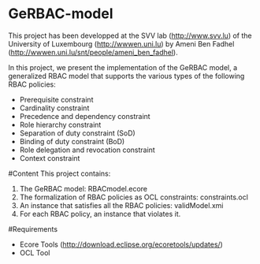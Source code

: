 GeRBAC-model
============
This project has been developped at the SVV lab (http://www.svv.lu) of the University of Luxembourg (http://wwwen.uni.lu) by Ameni Ben Fadhel (http://wwwen.uni.lu/snt/people/ameni_ben_fadhel).

In this project, we present the implementation of the GeRBAC model, a generalized RBAC model that supports the various types of the following RBAC policies:
* Prerequisite constraint
* Cardinality constraint
* Precedence and dependency constraint
* Role hierarchy constraint
* Separation of duty constraint (SoD)
* Binding of duty constraint (BoD)
* Role delegation and revocation constraint
* Context constraint

#Content
This project contains:

1. The GeRBAC model: RBACmodel.ecore
2. The formalization of RBAC policies as OCL constraints: constraints.ocl
3. An instance that satisfies all the RBAC policies: validModel.xmi
4. For each RBAC policy, an instance that violates it.

#Requirements
* Ecore Tools (http://download.eclipse.org/ecoretools/updates/)
* OCL Tool
